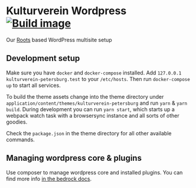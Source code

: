 # Kulturverein Wordpress [![Build image](https://github.com/freiraumpetersburg/wordpress/actions/workflows/build.yml/badge.svg)](https://github.com/freiraumpetersburg/wordpress/actions/workflows/build.yml)

Our [Roots](https://roots.io) based WordPress multisite setup

## Development setup

Make sure you have `docker` and `docker-compose` installed. Add `127.0.0.1 kulturverein-petersburg.test` to your `/etc/hosts`. Then run `docker-compose up` to start all services.

To build the theme assets change into the theme directory under `application/content/themes/kulturverein-petersburg` and run `yarn` & `yarn build`. During development you can run `yarn start`, which starts up a webpack watch task with a browsersync instance and all sorts of other goodies.

Check the `package.json` in the theme directory for all other available commands.

## Managing wordpress core & plugins

Use composer to manage wordpress core and installed plugins. You can find more info [in the bedrock docs](https://roots.io/bedrock/docs/composer/).
